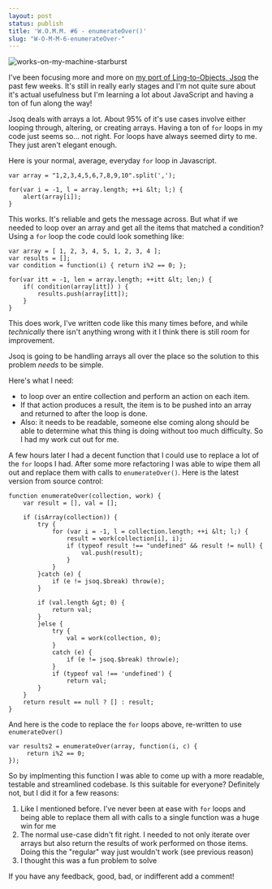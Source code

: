 ```yaml
---
layout: post
status: publish
title: 'W.O.M.M. #6 - enumerateOver()'
slug: "W-O-M-M-6-enumerateOver-"
---
```

![works-on-my-machine-starburst][1] 

I've been focusing more and more on [ my port of Ling-to-Objects, Jsoq][2]  the past few weeks. It's still in really early stages and I'm not quite sure about it's actual usefulness but I'm learning a lot about JavaScript and having a ton of fun along the way!

Jsoq deals with arrays a lot. About 95% of it's use cases involve either looping through, altering, or creating arrays. Having a ton of `for` loops in my code just seems so... not right. For loops have always seemed dirty to me. They just aren't elegant enough.

Here is your normal, average, everyday `for` loop in Javascript.
    
    var array = "1,2,3,4,5,6,7,8,9,10".split(',');
    
    for(var i = -1, l = array.length; ++i &lt; l;) {
        alert(array[i]);
    }

This works. It's reliable and gets the message across. But what if we needed to loop over an array and get all the items that matched a condition? Using a `for` loop the code could look something like:
    
    var array = [ 1, 2, 3, 4, 5, 1, 2, 3, 4 ];
    var results = [];
    var condition = function(i) { return i%2 == 0; };
    
    for(var itt = -1, len = array.length; ++itt &lt; len;) {
        if( condition(array[itt]) ) {
            results.push(array[itt]);
        }
    }

This does work, I've written code like this many times before, and while *technically* there isn't anything wrong with it I think there is still room for improvement.

Jsoq is going to be handling arrays all over the place so the solution to this problem *needs* to be simple.

Here's what I need:

 - to loop over an entire collection and perform an action on each item.
 - If that action produces a result, the item is to be pushed into an array and returned to after the loop is done.
 - Also: it needs to be readable, someone else coming along should be able to determine what this thing is doing without too much difficulty. So I had my work cut out for me. 

A few hours later I had a decent function that I could use to replace a lot of the `for` loops I had. After some more refactoring I was able to wipe them all out and replace them with calls to `enumerateOver()`. Here is the latest version from source control:
    
    function enumerateOver(collection, work) {
        var result = [], val = [];
        
        if (isArray(collection)) {
            try {
                for (var i = -1, l = collection.length; ++i &lt; l;) {
                    result = work(collection[i], i);
                    if (typeof result !== "undefined" && result != null) {
                        val.push(result);
                    }
                }
            }catch (e) {
                if (e != jsoq.$break) throw(e);
            }
        
            if (val.length &gt; 0) {
                return val;
            }
            }else {
                try {
                    val = work(collection, 0);
                }
                catch (e) {
                    if (e != jsoq.$break) throw(e);
                }
                if (typeof val !== 'undefined') {
                    return val;
            }
        }
        return result == null ? [] : result;
    }

And here is the code to replace the `for` loops above, re-written to use `enumerateOver()`

    var results2 = enumerateOver(array, function(i, c) {
         return i%2 == 0;
    });

So by implmenting this function I was able to come up with a more readable, testable and streamlined codebase. Is this suitable for everyone? Definitely not, but I did it for a few reasons:

 1. Like I mentioned before. I've never been at ease with `for` loops and being able to replace them all with calls to a single function was a huge win for me
 2. The normal use-case didn't fit right. I needed to not only iterate over arrays but also return the results of work performed on those items. Doing this the "regular" way just wouldn't work (see previous reason)
 3. I thought this was a fun problem to solve

If you have any feedback, good, bad, or indifferent add a comment!

  [1]: http://codeimpossible.com/wp-content/uploads/2009/06/works-on-my-machine-starburst.jpg
  [2]: http://bitbucket.org/codeimpossible/jsoq
